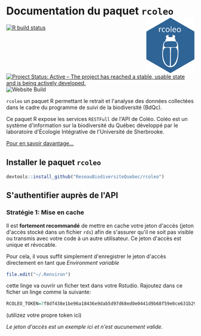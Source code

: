 # Documentation du paquet `rcoleo` <img src="man/figures/logo.svg" width="130" height="150" align="right"/>

<!-- badges: start -->
[![R build status](https://github.com/ReseauBiodiversiteQuebec/rcoleo/workflows/R-CMD-check/badge.svg)](https://github.com/ReseauBiodiversiteQuebec/rcoleo/actions)
<!-- badges: end -->

[![Project Status: Active – The project has reached a stable, usable state and is being actively developed.](http://www.repostatus.org/badges/latest/active.svg)](http://www.repostatus.org/#active)
![Website Build](https://github.com/TheoreticalEcosystemEcology/rcoleo/workflows/pkgdown/badge.svg)

`rcoleo` un paquet R permettant le retrait et l'analyse des données collectées dans le cadre du programme de suivi de la biodiversité (BdQc).

Ce paquet R expose les services `RESTFull` de l'API de Coléo. Coléo est un système d'information sur la biodiversité du Québec développé par le laboratoire d'Écologie Intégrative de l'Université de Sherbrooke.

[Pour en savoir davantage...](https://coleo.biodiversite-quebec.ca/docs/)


## Installer le paquet `rcoleo`

```r
devtools::install_github("ReseauBiodiversiteQuebec/rcoleo")
```

## S'authentifier auprès de l'API

### Stratégie 1: Mise en cache

Il est **fortement recommandé** de mettre en cache votre jeton d'accès (jeton d'accès stocké dans un fichier `rds`) afin de s'assurer qu'il ne soit pas visible ou transmis avec votre code à un autre utilisateur. Ce jeton d'accès est unique et révocable. 

Pour cela, il vous suffit simplement d'enregistrer le jeton d'accès directement en tant que _Environment variable_

```r
file.edit("~/.Renviron")
```

cette linge va ouvrir un ficher text dans votre Rstudio. Rajoutez dans ce ficher un linge comme la suivante:


```r
RCOLEO_TOKEN=7f8df438e1be96a18436e9dab5d97d68ed0e0441d9b68f59e0ce631b2919f3aa
```

(utilizez votre propre token ici)

*Le jeton d'accès est un exemple ici et n'est aucunement valide.*
